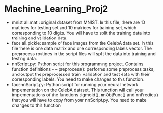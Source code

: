 # Machine_Learning_Proj2
* mnist all.mat : original dataset from MNIST. In this file, there are 10 matrices for testing set and 10 matrices for training set, which corresponding to 10 digits. You will have to split the training data into training and validation data.
* face all.pickle: sample of face images from the CelebA data set. In this file there is one data matrix and one corresponding labels vector. The preprocess routines in the script files will split the data into training and testing data.
* nnScript.py: Python script for this programming project. Contains function definitions -
– preprocess(): performs some preprocess tasks, and output the preprocessed train, validation and
test data with their corresponding labels. You need to make changes to this function.
* facennScript.py: Python script for running your neural network implementation on the CelebA dataset. This function will call your implementations of the functions sigmoid(), nnObjFunc() and nnPredict() that you will have to copy from your nnScript.py. You need to make changes to this function.
